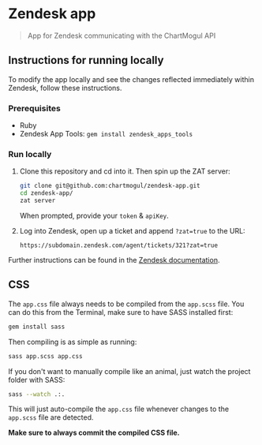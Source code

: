 # Zendesk app

> App for Zendesk communicating with the ChartMogul API

## Instructions for running locally

To modify the app locally and see the changes reflected immediately within Zendesk, follow these instructions.

### Prerequisites

- Ruby
- Zendesk App Tools: `gem install zendesk_apps_tools`

### Run locally

1. Clone this repository and cd into it. Then spin up the ZAT server:

    ```bash
    git clone git@github.com:chartmogul/zendesk-app.git
    cd zendesk-app/
    zat server
    ```

    When prompted, provide your `token` & `apiKey`.

2. Log into Zendesk, open up a ticket and append `?zat=true` to the URL:

    ```
    https://subdomain.zendesk.com/agent/tickets/321?zat=true
    ```

Further instructions can be found in the [Zendesk documentation](https://support.zendesk.com/hc/en-us/articles/203691236-Installing-and-using-the-Zendesk-apps-tools).

## CSS

The `app.css` file always needs to be compiled from the `app.scss` file. You can do this from the Terminal, make sure to have SASS installed first:

```bash
gem install sass
```

Then compiling is as simple as running:

```bash
sass app.scss app.css
```

If you don't want to manually compile like an animal, just watch the project folder with SASS:

```bash
sass --watch .:.
```

This will just auto-compile the `app.css` file whenever changes to the `app.scss` file are detected.

**Make sure to always commit the compiled CSS file.**
